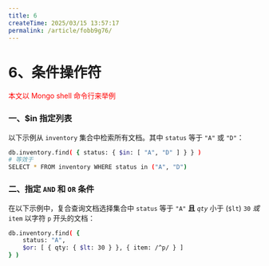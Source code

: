 ```yaml
---
title: 6
createTime: 2025/03/15 13:57:17
permalink: /article/fobb9g76/
---
```

# 6、条件操作符

<font color='red'>本文以 Mongo shell 命令行来举例</font>

### 一、$in 指定列表

以下示例从 `inventory` 集合中检索所有文档。其中 `status` 等于 `"A"` 或 `"D"`：

```bash
db.inventory.find( { status: { $in: [ "A", "D" ] } } )
# 等效于
SELECT * FROM inventory WHERE status in ("A", "D")
```

### 二、指定 `AND` 和 `OR` 条件

在以下示例中，复合查询文档选择集合中 `status` 等于 `"A"` **且** _`qty`_ 小于 (`$lt`) `30` _或_ `item` 以字符 `p` 开头的文档：

```bash
db.inventory.find( {
    status: "A",
    $or: [ { qty: { $lt: 30 } }, { item: /^p/ } ]
} )
```

